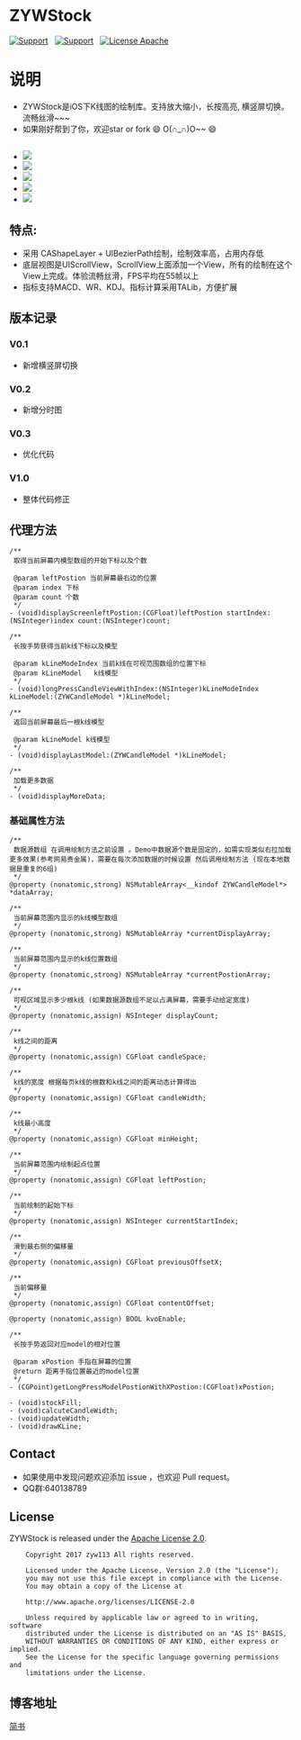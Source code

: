 # ZYWStock
[![Support](https://img.shields.io/badge/support-iOS7.0+-blue.svg?style=flat)]() &nbsp;
[![Support](https://img.shields.io/badge/support-Autolayout-orange.svg?style=flatt)]() &nbsp;
[![License Apache](https://img.shields.io/hexpm/l/plug.svg?style=flat)]() &nbsp;
# 说明
- ZYWStock是iOS下K线图的绘制库。支持放大缩小，长按高亮, 横竖屏切换。流畅丝滑~~~
- 如果刚好帮到了你，欢迎star or fork 😄 O(∩_∩)O~~ 😄
## 
- ![](https://github.com/zyw113/ZYWStock/blob/master/resourse/demo6.gif)
- ![](https://github.com/zyw113/ZYWStock/blob/master/resourse/demo3.gif)
- ![](https://github.com/zyw113/ZYWStock/blob/master/resourse/demo4.gif)
- ![](https://github.com/zyw113/ZYWStock/blob/master/resourse/demo5.gif)
- ![](https://github.com/zyw113/ZYWStock/blob/master/resourse/img1.png)
## 特点:
- 采用 CAShapeLayer + UIBezierPath绘制，绘制效率高，占用内存低
- 底层视图是UIScrollView，ScrollView上面添加一个View，所有的绘制在这个View上完成。体验流畅丝滑，FPS平均在55帧以上
- 指标支持MACD、WR、KDJ。指标计算采用TALib，方便扩展
## 版本记录
### V0.1
- 新增横竖屏切换
### V0.2
- 新增分时图
### V0.3
- 优化代码
### V1.0
- 整体代码修正
## 代理方法
```
/**
 取得当前屏幕内模型数组的开始下标以及个数
 
 @param leftPostion 当前屏幕最右边的位置
 @param index 下标
 @param count 个数
 */
- (void)displayScreenleftPostion:(CGFloat)leftPostion startIndex:(NSInteger)index count:(NSInteger)count;

/**
 长按手势获得当前k线下标以及模型
 
 @param kLineModeIndex 当前k线在可视范围数组的位置下标
 @param kLineModel   k线模型
 */
- (void)longPressCandleViewWithIndex:(NSInteger)kLineModeIndex kLineModel:(ZYWCandleModel *)kLineModel;

/**
 返回当前屏幕最后一根k线模型
 
 @param kLineModel k线模型
 */
- (void)displayLastModel:(ZYWCandleModel *)kLineModel;

/**
 加载更多数据
 */
- (void)displayMoreData;
```
### 基础属性方法
```
/**
 数据源数组 在调用绘制方法之前设置 。Demo中数据源个数是固定的，如需实现类似右拉加载更多效果(参考网易贵金属)，需要在每次添加数据的时候设置 然后调用绘制方法 (现在本地数据是重复的6组)
 */
@property (nonatomic,strong) NSMutableArray<__kindof ZYWCandleModel*> *dataArray;

/**
 当前屏幕范围内显示的k线模型数组
 */
@property (nonatomic,strong) NSMutableArray *currentDisplayArray;

/**
 当前屏幕范围内显示的k线位置数组
 */
@property (nonatomic,strong) NSMutableArray *currentPostionArray;

/**
 可视区域显示多少根k线 (如果数据源数组不足以占满屏幕，需要手动给定宽度)
 */
@property (nonatomic,assign) NSInteger displayCount;

/**
 k线之间的距离
 */
@property (nonatomic,assign) CGFloat candleSpace;

/**
 k线的宽度 根据每页k线的根数和k线之间的距离动态计算得出
 */
@property (nonatomic,assign) CGFloat candleWidth;

/**
 k线最小高度
 */
@property (nonatomic,assign) CGFloat minHeight;

/**
 当前屏幕范围内绘制起点位置
 */
@property (nonatomic,assign) CGFloat leftPostion;

/**
 当前绘制的起始下标
 */
@property (nonatomic,assign) NSInteger currentStartIndex;

/**
 滑到最右侧的偏移量
 */
@property (nonatomic,assign) CGFloat previousOffsetX;

/**
 当前偏移量
 */
@property (nonatomic,assign) CGFloat contentOffset;

@property (nonatomic,assign) BOOL kvoEnable;

/**
 长按手势返回对应model的相对位置

 @param xPostion 手指在屏幕的位置
 @return 距离手指位置最近的model位置
 */
- (CGPoint)getLongPressModelPostionWithXPostion:(CGFloat)xPostion;

- (void)stockFill;
- (void)calcuteCandleWidth;
- (void)updateWidth;
- (void)drawKLine;
```
## Contact
- 如果使用中发现问题欢迎添加 issue ，也欢迎 Pull request。
- QQ群:640138789
## License
ZYWStock is released under the [Apache License 2.0](http://www.apache.org/licenses/LICENSE-2.0).

        Copyright 2017 zyw113 All rights reserved.
        
        Licensed under the Apache License, Version 2.0 (the "License");
        you may not use this file except in compliance with the License.
        You may obtain a copy of the License at

        http://www.apache.org/licenses/LICENSE-2.0

        Unless required by applicable law or agreed to in writing, software
        distributed under the License is distributed on an "AS IS" BASIS,
        WITHOUT WARRANTIES OR CONDITIONS OF ANY KIND, either express or implied.
        See the License for the specific language governing permissions and
        limitations under the License.
## 博客地址
[简书](http://www.jianshu.com/u/0a68be3f5462)
